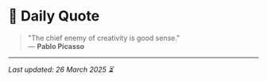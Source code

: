 # 📜 Daily Quote

> "The chief enemy of creativity is good sense."  
> — **Pablo Picasso**

---

_Last updated: 26 March 2025 ⏳_
